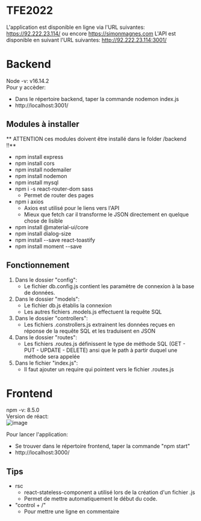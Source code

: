 # TFE2022

L'application est disponible en ligne via l'URL suivantes: https://92.222.23.114/  ou encore https://simonmagnes.com 
L'API est disponible en suivant l'URL suivantes: http://92.222.23.114:3001/ 

# Backend
Node -v: v16.14.2 <br>
Pour y accèder:
* Dans le répertoire backend, taper la commande nodemon index.js
* http://localhost:3001/

## Modules à installer
** ATTENTION ces modules doivent être installé dans le folder /backend !!**
* npm install express
* npm install cors
* npm install nodemailer
* npm install nodemon
* npm install mysql
* npm i -s react-router-dom sass
   * Permet de router des pages
* npm i axios
   * Axios est utilisé pour le liens vers l'API
   * Mieux que fetch car il transforme le JSON directement en quelque chose de lisible
* npm install @material-ui/core
* npm install dialog-size
* npm install --save react-toastify
* npm install moment --save

## Fonctionnement
1. Dans le dossier "config":
   * Le fichier db.config.js contient les paramètre de connexion à la base de données.
2. Dans le dossier "models":
   * Le fichier db.js établis la connexion
   * Les autres fichiers .models.js effectuent la requête SQL
3. Dans le dossier "controllers":
   * Les fichiers .constrollers.js extrainent les données reçues en réponse de la requête SQL et les traduisent en JSON
4. Dans le dossier "routes":
   * Les fichiers .routes.js définissent le type de méthode SQL (GET - PUT - UPDATE - DELETE) ansi que le path à partir duquel une méthode sera appelée
5. Dans le fichier "index.js":
   * Il faut ajouter un require qui pointent vers le fichier .routes.js

# Frontend
npm -v: 8.5.0 <br>
Version de réact:<br>
![image](https://user-images.githubusercontent.com/55548308/161222275-353890e6-4287-4fd3-b99c-1cefd2745b83.png)

Pour lancer l'application:
* Se trouver dans le répertoire frontend, taper la commande "npm start"
* http://localhost:3000/

## Tips
* rsc
   * react-stateless-component a utilisé lors de la création d'un fichier .js
   * Permet de mettre automatiquement le début du code.
* "control + /"
   * Pour mettre une ligne en commentaire   
